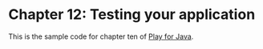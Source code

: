 Chapter 12: Testing your application
=========================

This is the sample code for chapter ten of [Play for Java](http://bit.ly/playjava).
